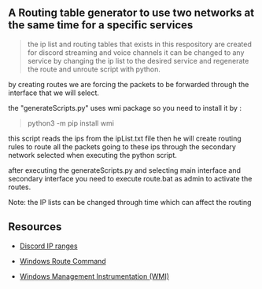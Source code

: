 ## A Routing table generator to use two networks at the same time for a specific services

> the ip list and routing tables that exists in this respository are created for discord streaming and voice channels it can be changed to any service by changing the ip list to the desired service and regenerate the route and unroute script with python.

by creating routes we are forcing the packets to be forwarded through the interface that we will select.

the "generateScripts.py" uses wmi package so you need to install it by :
> python3 -m pip install wmi

this script reads the ips from the ipList.txt file then he will create routing rules to route all the packets going to these ips through the secondary network selected when executing the python script.

after executing the generateScripts.py and selecting main interface and secondary interface you need to execute route.bat as admin to activate the routes.

Note: the IP lists can be changed through time which can affect the routing

## Resources

- [Discord IP ranges](https://github.com/DeadPackets/DiscordIPs/blob/main/dns_brute/latest_ranges.txt)

- [Windows Route Command](https://learn.microsoft.com/en-us/windows-server/administration/windows-commands/route_ws2008)

- [Windows Management Instrumentation (WMI)](https://pypi.org/project/WMI/)